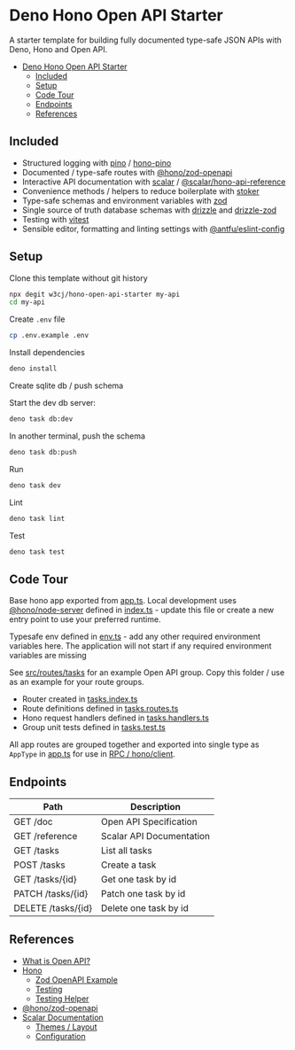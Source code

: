 # Deno Hono Open API Starter

A starter template for building fully documented type-safe JSON APIs with Deno, Hono and Open API.

- [Deno Hono Open API Starter](#deno-hono-open-api-starter)
  - [Included](#included)
  - [Setup](#setup)
  - [Code Tour](#code-tour)
  - [Endpoints](#endpoints)
  - [References](#references)

## Included

- Structured logging with [pino](https://getpino.io/) /
  [hono-pino](https://www.npmjs.com/package/hono-pino)
- Documented / type-safe routes with
  [@hono/zod-openapi](https://github.com/honojs/middleware/tree/main/packages/zod-openapi)
- Interactive API documentation with [scalar](https://scalar.com/#api-docs) /
  [@scalar/hono-api-reference](https://github.com/scalar/scalar/tree/main/packages/hono-api-reference)
- Convenience methods / helpers to reduce boilerplate with
  [stoker](https://www.npmjs.com/package/stoker)
- Type-safe schemas and environment variables with [zod](https://zod.dev/)
- Single source of truth database schemas with
  [drizzle](https://orm.drizzle.team/docs/overview) and
  [drizzle-zod](https://orm.drizzle.team/docs/zod)
- Testing with [vitest](https://vitest.dev/)
- Sensible editor, formatting and linting settings with
  [@antfu/eslint-config](https://github.com/antfu/eslint-config)

## Setup

Clone this template without git history

```sh
npx degit w3cj/hono-open-api-starter my-api
cd my-api
```

Create `.env` file

```sh
cp .env.example .env
```

Install dependencies

```sh
deno install
```

Create sqlite db / push schema

Start the dev db server:

```sh
deno task db:dev
```

In another terminal, push the schema

```sh
deno task db:push
```

Run

```sh
deno task dev
```

Lint

```sh
deno task lint
```

Test

```sh
deno task test
```

## Code Tour

Base hono app exported from [app.ts](./src/app.ts). Local development uses
[@hono/node-server](https://hono.dev/docs/getting-started/nodejs) defined in
[index.ts](./src/index.ts) - update this file or create a new entry point to use
your preferred runtime.

Typesafe env defined in [env.ts](./src/env.ts) - add any other required
environment variables here. The application will not start if any required
environment variables are missing

See [src/routes/tasks](./src/routes/tasks/) for an example Open API group. Copy
this folder / use as an example for your route groups.

- Router created in [tasks.index.ts](./src/routes/tasks/tasks.index.ts)
- Route definitions defined in
  [tasks.routes.ts](./src/routes/tasks/tasks.routes.ts)
- Hono request handlers defined in
  [tasks.handlers.ts](./src/routes/tasks/tasks.handlers.ts)
- Group unit tests defined in [tasks.test.ts](./src/routes/tasks/tasks.test.ts)

All app routes are grouped together and exported into single type as `AppType`
in [app.ts](./src/app.ts) for use in
[RPC / hono/client](https://hono.dev/docs/guides/rpc).

## Endpoints

| Path               | Description              |
| ------------------ | ------------------------ |
| GET /doc           | Open API Specification   |
| GET /reference     | Scalar API Documentation |
| GET /tasks         | List all tasks           |
| POST /tasks        | Create a task            |
| GET /tasks/{id}    | Get one task by id       |
| PATCH /tasks/{id}  | Patch one task by id     |
| DELETE /tasks/{id} | Delete one task by id    |

## References

- [What is Open API?](https://swagger.io/docs/specification/v3_0/about/)
- [Hono](https://hono.dev/)
  - [Zod OpenAPI Example](https://hono.dev/examples/zod-openapi)
  - [Testing](https://hono.dev/docs/guides/testing)
  - [Testing Helper](https://hono.dev/docs/helpers/testing)
- [@hono/zod-openapi](https://github.com/honojs/middleware/tree/main/packages/zod-openapi)
- [Scalar Documentation](https://github.com/scalar/scalar/tree/main/?tab=readme-ov-file#documentation)
  - [Themes / Layout](https://github.com/scalar/scalar/blob/main/documentation/themes.md)
  - [Configuration](https://github.com/scalar/scalar/blob/main/documentation/configuration.md)
